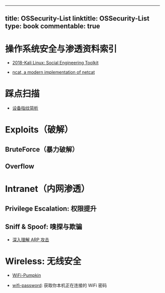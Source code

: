 
---
title: OSSecurity-List
linktitle: OSSecurity-List
type: book
commentable: true
---

# 操作系统安全与渗透资料索引

- [2018-Kali Linux: Social Engineering Toolkit](https://linuxhint.com/kali-linux-set/)

- [ncat, a modern implementation of netcat](https://www.redpill-linpro.com/sysadvent/2016/12/10/ncat.html)

# 踩点扫描

- [设备指纹简析](http://drops.wooyun.org/tips/14727)

# Exploits（破解）

## BruteForce（暴力破解）

## Overflow

# Intranet（内网渗透）

## Privilege Escalation: 权限提升

## Sniff & Spoof: 嗅探与欺骗

- [深入理解 ARP 攻击](http://mp.weixin.qq.com/s?__biz=MzIxMjAzMDA1MQ==&mid=2648945722&idx=1&sn=7306ded16b3f56cc33c13fea07834acc&chksm=8f5b5336b82cda20bb9dd4c4bca7da357dd6fe7ffa3ae8711a0ce02e3731de1fc14715487ee8#rd)

# Wireless: 无线安全

- [WiFi-Pumpkin](https://github.com/P0cL4bs/WiFi-Pumpkin)

- [wifi-password](https://github.com/rauchg/wifi-password): 获取你本机正在连接的 WiFi 密码

    